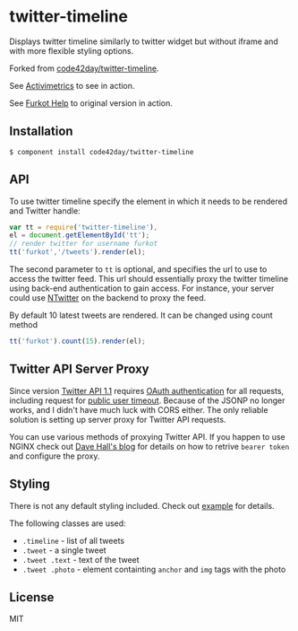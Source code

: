 
# twitter-timeline

Displays twitter timeline similarly to twitter widget but without iframe
and with more flexible styling options.

Forked from
[code42day/twitter-timeline](https://github.com/code42day/twitter-timeline).

See [Activimetrics](http://www.activimetrics.com) to see in action.

See [Furkot Help](http://help.furkot.com/) to original version in action.

## Installation

    $ component install code42day/twitter-timeline

## API

To use twitter timeline specify the element in which it needs to be rendered and Twitter handle:

```javascript
var tt = require('twitter-timeline'),
el = document.getElementById('tt');
// render twitter for username furkot
tt('furkot','/tweets').render(el);
```

The second parameter to `tt` is optional, and specifies the url to use to access the twitter feed.
This url should essentially proxy the twitter timeline using back-end authentication to gain access.
For instance, your server could use [NTwitter](https://github.com/AvianFlu/ntwitter) on the backend
to proxy the feed.

By default 10 latest tweets are rendered. It can be changed using count method

```javascript
tt('furkot').count(15).render(el);
```

## Twitter API Server Proxy

Since version [Twitter API 1.1][twitter-api] requires [OAuth authentication][application-only-auth]
for all requests, including request for [public user timeout][user-timeline]. Because of the JSONP
no longer works, and I didn't have much luck with CORS either. The only reliable solution is setting
up server proxy for Twitter API requests.

You can use various methods of proxying Twitter API. If you happen to use NGINX check out [Dave Hall's blog][]
for details on how to retrive `bearer token` and configure the proxy.

## Styling

There is not any default styling included. Check out [example](/code42day/twitter-timeline/blob/master/example.html) for details.

The following classes are used:

- ```.timeline``` - list of all tweets
- ```.tweet``` - a single tweet
- ```.tweet .text``` - text of the tweet
- ```.tweet .photo``` - element containting ```anchor``` and ```img``` tags with the photo

## License

  MIT

[Dave Hall's blog]: http://blog.etianen.com/blog/2013/04/12/nginx-twitter-api-proxy/
[twitter-api]: https://dev.twitter.com/docs/api/1.1
[application-only-auth]: https://dev.twitter.com/docs/auth/application-only-auth
[user-timeline]: https://dev.twitter.com/docs/api/1.1/get/statuses/user_timeline
